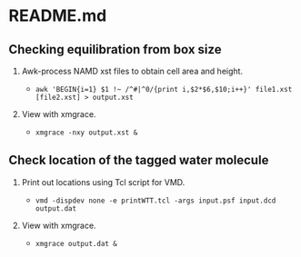 # README.md

## Checking equilibration from box size

1. Awk-process NAMD xst files to obtain cell area and height.
   * `awk 'BEGIN{i=1} $1 !~ /^#|^0/{print i,$2*$6,$10;i++}' file1.xst [file2.xst] > output.xst`

2. View with xmgrace.
   * `xmgrace -nxy output.xst &`


## Check location of the tagged water molecule
1. Print out locations using Tcl script for VMD.
   * `vmd -dispdev none -e printWTT.tcl -args input.psf input.dcd output.dat`

2. View with xmgrace.
   * `xmgrace output.dat &`


